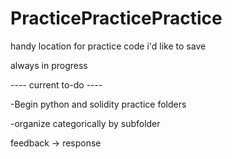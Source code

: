 # PracticePracticePractice
handy location for practice code i'd like to save

always in progress

---- current to-do ----

-Begin python and solidity practice folders

-organize categorically by subfolder

feedback -> response
